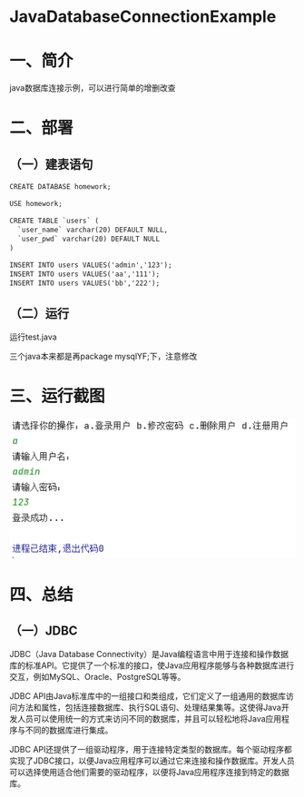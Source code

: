 # JavaDatabaseConnectionExample

# 一、简介

java数据库连接示例，可以进行简单的增删改查

# 二、部署

## （一）建表语句

```
CREATE DATABASE homework;
```

```
USE homework;
```

```
CREATE TABLE `users` (
  `user_name` varchar(20) DEFAULT NULL,
  `user_pwd` varchar(20) DEFAULT NULL
) 
```

```
INSERT INTO users VALUES('admin','123');
INSERT INTO users VALUES('aa','111');
INSERT INTO users VALUES('bb','222');
```

## （二）运行

运行test.java

三个java本来都是再package mysqlYF;下，注意修改

# 三、运行截图

![运行截图](JDBCE.png)

# 四、总结

## （一）JDBC

JDBC（Java Database Connectivity）是Java编程语言中用于连接和操作数据库的标准API。它提供了一个标准的接口，使Java应用程序能够与各种数据库进行交互，例如MySQL、Oracle、PostgreSQL等等。

JDBC API由Java标准库中的一组接口和类组成，它们定义了一组通用的数据库访问方法和属性，包括连接数据库、执行SQL语句、处理结果集等。这使得Java开发人员可以使用统一的方式来访问不同的数据库，并且可以轻松地将Java应用程序与不同的数据库进行集成。

JDBC API还提供了一组驱动程序，用于连接特定类型的数据库。每个驱动程序都实现了JDBC接口，以便Java应用程序可以通过它来连接和操作数据库。开发人员可以选择使用适合他们需要的驱动程序，以便将Java应用程序连接到特定的数据库。
